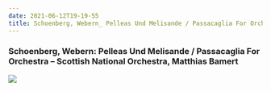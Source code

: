 ```yaml
---
date: 2021-06-12T19-19-55
title: Schoenberg, Webern_ Pelleas Und Melisande / Passacaglia For Orchestra – Scottish National Orchestra, Matthias Bamert
---
```

### Schoenberg, Webern: Pelleas Und Melisande / Passacaglia For Orchestra – Scottish National Orchestra, Matthias Bamert
[1]: https://www.discogs.com/release/11359528

[![](https://img.discogs.com/-Rgsn7IlD1Jw1YTUVPZ6m8d4RWY=/fit-in/600x600/filters:strip_icc():format(jpeg):mode_rgb():quality(90)/discogs-images/R-11359528-1514920205-1208.jpeg.jpg)][1]
